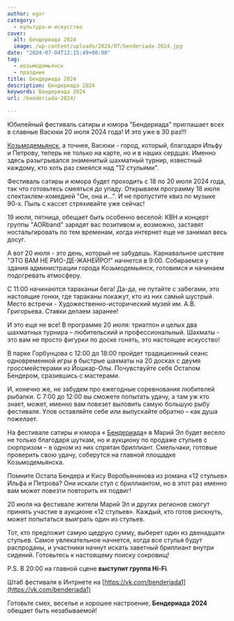 ```yaml
---
author: egor
category:
  - культура-и-искусство
cover:
  alt: Бендериада 2024
  image: /wp-content/uploads/2024/07/benderiada-2024.jpg
date: "2024-07-04T12:15:49+00:00"
tag:
  - козьмодемьянск
  - праздник
title: Бендериада 2024
description: Бендериада 2024
keywords: Бендериада 2024
url: /benderiada-2024/

---
```

Юбилейный фестиваль сатиры и юмора "Бендериада" приглашает всех в славные Васюки 20 июля 2024 года! И это уже в 30 раз!!!

[Козьмодемьянск](/port-kozmodemyansk/), а точнее, Васюки \- город, который, благодаря Ильфу и Петрову, теперь не только на карте, но и в наших сердцах. Именно здесь разыгрывался знаменитый шахматный турнир, известный каждому, кто хоть раз смеялся над "12 стульями".

Фестиваль сатиры и юмора будет проходить с 18 по 20 июля 2024 года, так что готовьтесь смеяться до упаду. Открываем программу 18 июля спектаклем-комедией "Он, она и...". И не пропустите квиз по музыке 90-х. Пыль с кассет стряхивайте уже сейчас!

19 июля, пятница, обещает быть особенно веселой: КВН и концерт группы "AORband" зарядят вас позитивом и, возможно, заставят ностальгировать по тем временам, когда интернет еще не занимал весь досуг.

А вот 20 июля - это день, который не забудешь. Карнавальное шествие "ЭТО ВАМ НЕ РИО-ДЕ-ЖАНЕЙРО!" начнется в 9:00. Собираемся у здания администрации города Козьмодемьянск, готовимся и начинаем подогревать атмосферу.

С 11:00 начинаются тараканьи бега! Да-да, не путайте с забегами, это настоящие гонки, где тараканы покажут, кто из них самый шустрый. Место встречи - Художественно-исторический музей им. А.В. Григорьева. Ставки делаем заранее!

И это еще не все! В программе 20 июля: триатлон и целых два шахматных турнира – любительский и профессиональный. Шахматы - это вам не просто фигурки по доске гонять, это настоящее искусство!

В парке Горбунцова с 12:00 до 18:00 пройдет традиционный сеанс одновременной игры в быстрые шахматы на 20 досках с двумя гроссмейстерами из Йошкар-Олы. Почувствуйте себя Остапом Бендером, сразившись с мастерами.

И, конечно же, не забудем про ежегодные соревнования любителей рыбалки. С 7:00 до 12:00 вы сможете попытать удачу, а там уж кто знает, может, именно вам повезет выловить самую большую рыбу фестиваля. Улов оставляйте себе или выпускайте обратно – как душа пожелает.

На фестивале сатиры и юмора « [Бендериада](/benderiada/)» в Марий Эл будет весело не только благодаря шуткам, но и аукциону по продаже стульев с сюрпризом – в одном из них спрятан бриллиант. Смельчаки, готовые проверить свою удачу, соберутся на главной площадке Козьмодемьянска.

Помните Остапа Бендера и Кису Воробьянинова из романа «12 стульев» Ильфа и Петрова? Они искали стул с бриллиантом, но в этот раз именно вам может повезти повторить их подвиг!

20 июля на фестивале жители Марий Эл и других регионов смогут принять участие в аукционе «12 стульев». Каждый, кто готов рискнуть, может попытаться выиграть один из стульев.

Тот, кто предложит самую щедрую сумму, выберет один из двенадцати стульев. Самое увлекательное начнется, когда все стулья будут распроданы, и участники начнут искать заветный бриллиант внутри сидений. Готовьтесь к настоящему поиску сокровищ!

P.S. В 20:00 на главной сцене **выступит группа Hi-Fi**.

Штаб фестиваля в Интрнете на [https://vk.com/benderiada1](https://vk.com/benderiada1)

Готовьте смех, веселье и хорошее настроение, **Бендериада 2024** обещает быть незабываемой!
